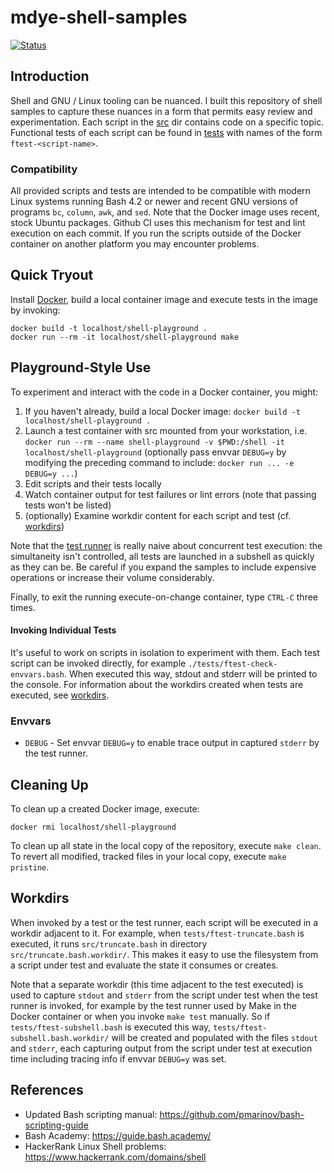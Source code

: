 # mdye-shell-samples

[![Status](https://github.com/michaeldye/mdye-shell-samples/actions/workflows/shell-samples.yaml/badge.svg)](https://github.com/michaeldye/mdye-shell-samples/actions)

## Introduction

Shell and GNU / Linux tooling can be nuanced. I built this repository of shell samples to capture these nuances in a form that permits easy review and experimentation. Each script in the [src](./src) dir contains code on a specific topic. Functional tests of each script can be found in [tests](./tests) with names of the form `ftest-<script-name>`.

### Compatibility

All provided scripts and tests are intended to be compatible with modern Linux systems running Bash 4.2 or newer and recent GNU versions of programs `bc`, `column`, `awk`, and `sed`. Note that the Docker image uses recent, stock Ubuntu packages. Github CI uses this mechanism for test and lint execution on each commit. If you run the scripts outside of the Docker container on another platform you may encounter problems.

## Quick Tryout

Install [Docker](https://www.docker.com/), build a local container image and execute tests in the image by invoking:

```
docker build -t localhost/shell-playground .
docker run --rm -it localhost/shell-playground make
```

## Playground-Style Use

To experiment and interact with the code in a Docker container, you might:

1. If you haven't already, build a local Docker image: `docker build -t localhost/shell-playground .`
1. Launch a test container with src mounted from your workstation, i.e. `docker run --rm --name shell-playground -v $PWD:/shell -it localhost/shell-playground` (optionally pass envvar `DEBUG=y` by modifying the preceding command to include: `docker run ... -e DEBUG=y ...`)
1. Edit scripts and their tests locally
1. Watch container output for test failures or lint errors (note that passing tests won't be listed)
1. (optionally) Examine workdir content for each script and test (cf. [workdirs](#Workdirs))

Note that the [test runner](util/execute-tests.bash) is really naive about concurrent test execution: the simultaneity isn't controlled, all tests are launched in a subshell as quickly as they can be. Be careful if you expand the samples to include expensive operations or increase their volume considerably.

Finally, to exit the running execute-on-change container, type `CTRL-C` three times.

#### Invoking Individual Tests

It's useful to work on scripts in isolation to experiment with them. Each test script can be invoked directly, for example `./tests/ftest-check-envvars.bash`. When executed this way, stdout and stderr will be printed to the console. For information about the workdirs created when tests are executed, see [workdirs](#Workdirs).

### Envvars

* `DEBUG` - Set envvar `DEBUG=y` to enable trace output in captured `stderr` by the test runner.

## Cleaning Up

To clean up a created Docker image, execute:

```
docker rmi localhost/shell-playground
```

To clean up all state in the local copy of the repository, execute `make clean`. To revert all modified, tracked files in your local copy, execute `make pristine`.

## Workdirs

When invoked by a test or the test runner, each script will be executed in a workdir adjacent to it. For example, when `tests/ftest-truncate.bash` is executed, it runs `src/truncate.bash` in directory `src/truncate.bash.workdir/`. This makes it easy to use the filesystem from a script under test and evaluate the state it consumes or creates.

Note that a separate workdir (this time adjacent to the test executed) is used to capture `stdout` and `stderr` from the script under test when the test runner is invoked, for example by the test runner used by Make in the Docker container or when you invoke `make test` manually. So if `tests/ftest-subshell.bash` is executed this way, `tests/ftest-subshell.bash.workdir/` will be created and populated with the files `stdout` and `stderr`, each capturing output from the script under test at execution time including tracing info if envvar `DEBUG=y` was set.

## References

* Updated Bash scripting manual: https://github.com/pmarinov/bash-scripting-guide
* Bash Academy: https://guide.bash.academy/
* HackerRank Linux Shell problems: https://www.hackerrank.com/domains/shell
